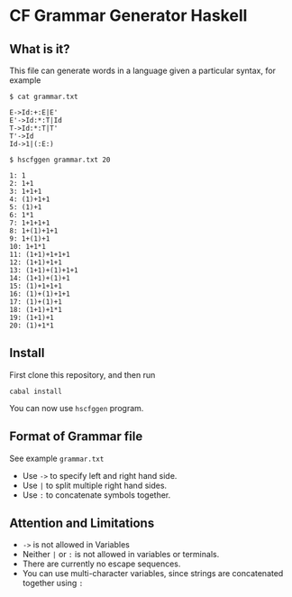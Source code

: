 # CF Grammar Generator Haskell

## What is it?

This file can generate words in a language given a particular syntax, for example

```
$ cat grammar.txt

E->Id:+:E|E'
E'->Id:*:T|Id
T->Id:*:T|T'
T'->Id
Id->1|(:E:)

$ hscfggen grammar.txt 20

1: 1
2: 1+1
3: 1+1+1
4: (1)+1+1
5: (1)+1
6: 1*1
7: 1+1+1+1
8: 1+(1)+1+1
9: 1+(1)+1
10: 1+1*1
11: (1+1)+1+1+1
12: (1+1)+1+1
13: (1+1)+(1)+1+1
14: (1+1)+(1)+1
15: (1)+1+1+1
16: (1)+(1)+1+1
17: (1)+(1)+1
18: (1+1)+1*1
19: (1+1)+1
20: (1)+1*1

```

## Install

First clone this repository, and then run
```
cabal install
```

You can now use `hscfggen` program.

## Format of Grammar file

See example `grammar.txt`

- Use `->` to specify left and right hand side.
- Use `|` to split multiple right hand sides.
- Use `:` to concatenate symbols together.

## Attention and Limitations

- `->` is not allowed in Variables
- Neither `|` or `:` is  not allowed in variables or terminals.
- There are currently no escape sequences.
- You can use multi-character variables, since strings are concatenated together using `:`

